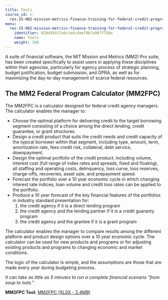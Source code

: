 ```yaml
---
title: Tools
course_id: >-
  res-15-002-mission-metrics-finance-training-for-federal-credit-program-professionals-summer-2016
menu:
  res-15-002-mission-metrics-finance-training-for-federal-credit-program-professionals-summer-2016:
    identifier: 029d45917a8c3e6cdaef9b7a067f756e
    name: Tools
    weight: 100
---
```

A suite of financial software, the MIT Mission and Metrics (MM2) Pro suite, has been created specifically to assist users in applying these disciplines within their agencies, particularly for agency process of strategic planning, budget justification, budget submission, and GPRA, as well as for maximizing the day-to-day management of scarce federal resources.

The MM2 Federal Program Calculator (MM2FPC)
-------------------------------------------

The MM2FPC is a calculator designed for federal credit agency managers. The calculator enables the manager to:

*   Choose the optimal platform for delivering credit to the target borrowing segment consisting of a choice among the direct lending, credit guarantee, or grant structures.
*   Design a credit product that suits the credit needs and credit capacity of the typical borrower within that segment, including type, amount, term, amortization rate, fees credit risk, collateral, debt service, downpayment.
*   Design the optimal portfolio of the credit product, including volume, interest cost (full range of index rates and spreads, fixed and floating), all staffing and operating costs, delinquency, loss curve, loss reserves, charge-offs, recoveries, asset sale, and prepayment speed.
*   Forecast the portfolio over a 10 year economic cycle in which changing interest rate indices, loan volume and credit loss rates can be applied to the portfolio.
*   Produce a 10 year forecast of the key financial features of the portfolios in industry standard presentation for:
    1.  the credit agency if it is a direct lending program
    2.  the credit agency and the lending partner if it is a credit guaranty program
    3.  the credit agency and the grantee if it is a grant program

The calculator enables the manager to compare results among the different platform and product design options over a 10 year economic cycle. The calculator can be used for new products and programs or for adjusting existing products and programs to changing economic and market conditions.

The logic of the calculator is simple, and the assumptions are those that are made every year during budgeting process.

_It can take as little as 5 minutes to run a complete financial scenario “from soup to nuts.”_

**MM2FPC Tool:** [MM2FPC (XLSX - 2.4MB)](https://open-learning-course-data-ci.s3.amazonaws.com/res-15-002-mission-metrics-finance-training-for-federal-credit-program-professionals-summer-2016/d4d679ed79ff6a833da418888e4ff4d5_MM2FPC_ver1pt94.xlsx)